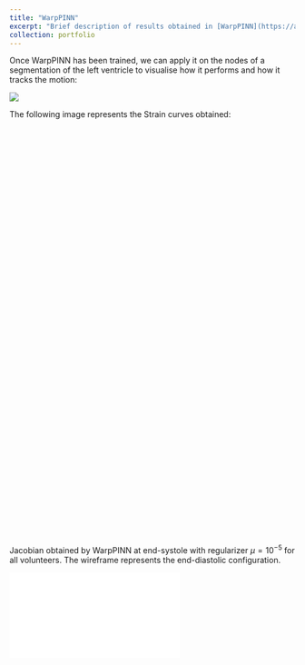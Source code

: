 ```yaml
---
title: "WarpPINN"
excerpt: "Brief description of results obtained in [WarpPINN](https://arxiv.org/abs/2211.12549)"
collection: portfolio
---
```


Once WarpPINN has been trained, we can apply it on the nodes of a segmentation of the left ventricle to visualise how it performs and how it tracks the motion: 

<image src="/images/warpPINN.gif" /> 

The following image represents the Strain curves obtained:

<object src="/images/strain_curves.pdf" type="application/pdf" width="500" height="720">
    <a href="/images/strain_curves.pdf">shree</a> 
</object>

Jacobian obtained by WarpPINN at end-systole with regularizer $\mu=10^{-5}$ for all volunteers. The wireframe represents the end-diastolic configuration.

![Alt text](/images/jacobian1e-05.pdf)
